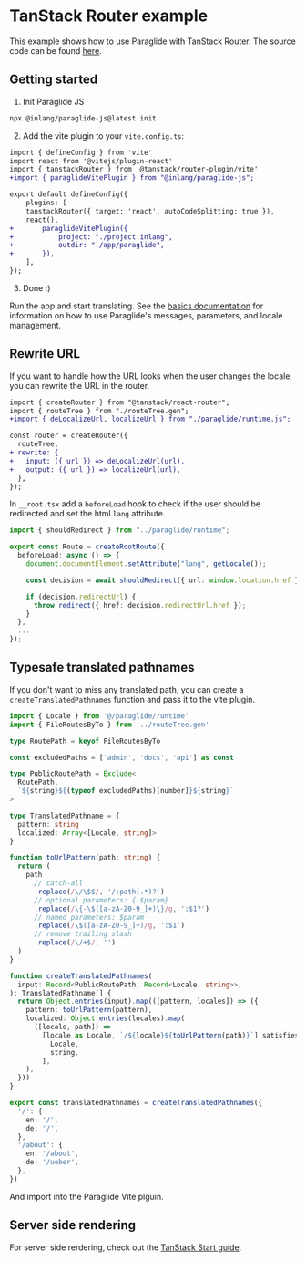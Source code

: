 # TanStack Router example

This example shows how to use Paraglide with TanStack Router. The source code can be found [here](https://github.com/opral/monorepo/tree/main/inlang/packages/paraglide/paraglide-js/examples/tanstack-router).

## Getting started

1. Init Paraglide JS

```bash
npx @inlang/paraglide-js@latest init
```

2. Add the vite plugin to your `vite.config.ts`:

```diff
import { defineConfig } from 'vite'
import react from '@vitejs/plugin-react'
import { tanstackRouter } from '@tanstack/router-plugin/vite'
+import { paraglideVitePlugin } from "@inlang/paraglide-js";

export default defineConfig({
	plugins: [
    tanstackRouter({ target: 'react', autoCodeSplitting: true }),
    react(),
+		paraglideVitePlugin({
+			project: "./project.inlang",
+			outdir: "./app/paraglide",
+		}),
	],
});
```

3. Done :)

Run the app and start translating. See the [basics documentation](https://inlang.com/m/gerre34r/library-inlang-paraglideJs/basics) for information on how to use Paraglide's messages, parameters, and locale management.

## Rewrite URL

If you want to handle how the URL looks when the user changes the locale, you can rewrite the URL in the router.

```diff
import { createRouter } from "@tanstack/react-router";
import { routeTree } from "./routeTree.gen";
+import { deLocalizeUrl, localizeUrl } from "./paraglide/runtime.js";

const router = createRouter({
  routeTree,
+ rewrite: {
+   input: ({ url }) => deLocalizeUrl(url),
+   output: ({ url }) => localizeUrl(url),
  },
});
```

In `__root.tsx` add a `beforeLoad` hook to check if the user should be redirected and set the html `lang` attribute.

```ts
import { shouldRedirect } from "../paraglide/runtime";

export const Route = createRootRoute({
  beforeLoad: async () => {
    document.documentElement.setAttribute("lang", getLocale());

    const decision = await shouldRedirect({ url: window.location.href });

    if (decision.redirectUrl) {
      throw redirect({ href: decision.redirectUrl.href });
    }
  },
  ...
});
```

## Typesafe translated pathnames

If you don't want to miss any translated path, you can create a `createTranslatedPathnames` function and pass it to the vite plugin.

```ts
import { Locale } from '@/paraglide/runtime'
import { FileRoutesByTo } from '../routeTree.gen'

type RoutePath = keyof FileRoutesByTo

const excludedPaths = ['admin', 'docs', 'api'] as const

type PublicRoutePath = Exclude<
  RoutePath,
  `${string}${(typeof excludedPaths)[number]}${string}`
>

type TranslatedPathname = {
  pattern: string
  localized: Array<[Locale, string]>
}

function toUrlPattern(path: string) {
  return (
    path
      // catch-all
      .replace(/\/\$$/, '/:path(.*)?')
      // optional parameters: {-$param}
      .replace(/\{-\$([a-zA-Z0-9_]+)\}/g, ':$1?')
      // named parameters: $param
      .replace(/\$([a-zA-Z0-9_]+)/g, ':$1')
      // remove trailing slash
      .replace(/\/+$/, '')
  )
}

function createTranslatedPathnames(
  input: Record<PublicRoutePath, Record<Locale, string>>,
): TranslatedPathname[] {
  return Object.entries(input).map(([pattern, locales]) => ({
    pattern: toUrlPattern(pattern),
    localized: Object.entries(locales).map(
      ([locale, path]) =>
        [locale as Locale, `/${locale}${toUrlPattern(path)}`] satisfies [
          Locale,
          string,
        ],
    ),
  }))
}

export const translatedPathnames = createTranslatedPathnames({
  '/': {
    en: '/',
    de: '/',
  },
  '/about': {
    en: '/about',
    de: '/ueber',
  },
})
```

And import into the Paraglide Vite plguin.

## Server side rendering

For server side rerdering, check out the [TanStack Start guide](https://github.com/TanStack/router/tree/main/examples/react/start-i18n-paraglide).
